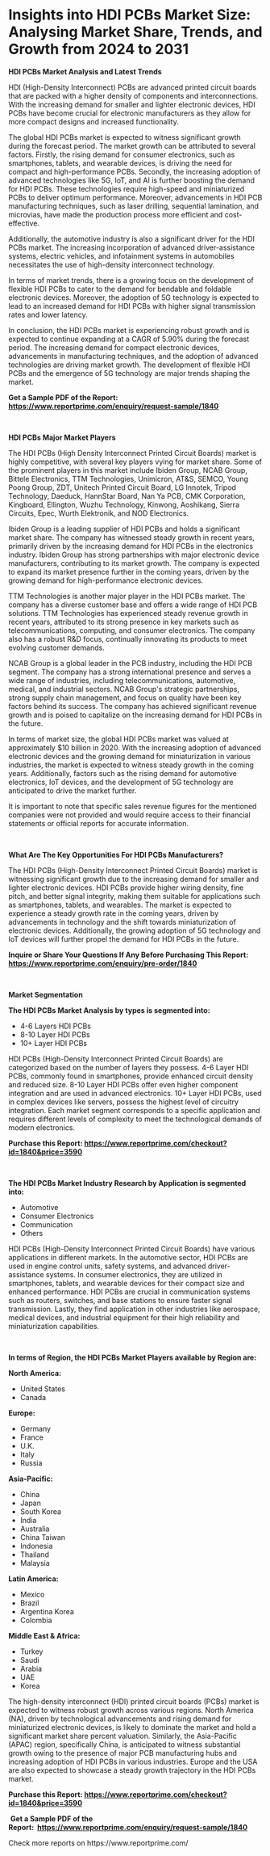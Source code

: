 <p><h1>Insights into HDI PCBs Market Size: Analysing Market Share, Trends, and Growth from 2024 to 2031</h1></p><p><strong>HDI PCBs Market Analysis and Latest Trends</strong></p>
<p><p>HDI (High-Density Interconnect) PCBs are advanced printed circuit boards that are packed with a higher density of components and interconnections. With the increasing demand for smaller and lighter electronic devices, HDI PCBs have become crucial for electronic manufacturers as they allow for more compact designs and increased functionality.</p><p>The global HDI PCBs market is expected to witness significant growth during the forecast period. The market growth can be attributed to several factors. Firstly, the rising demand for consumer electronics, such as smartphones, tablets, and wearable devices, is driving the need for compact and high-performance PCBs. Secondly, the increasing adoption of advanced technologies like 5G, IoT, and AI is further boosting the demand for HDI PCBs. These technologies require high-speed and miniaturized PCBs to deliver optimum performance. Moreover, advancements in HDI PCB manufacturing techniques, such as laser drilling, sequential lamination, and microvias, have made the production process more efficient and cost-effective.</p><p>Additionally, the automotive industry is also a significant driver for the HDI PCBs market. The increasing incorporation of advanced driver-assistance systems, electric vehicles, and infotainment systems in automobiles necessitates the use of high-density interconnect technology.</p><p>In terms of market trends, there is a growing focus on the development of flexible HDI PCBs to cater to the demand for bendable and foldable electronic devices. Moreover, the adoption of 5G technology is expected to lead to an increased demand for HDI PCBs with higher signal transmission rates and lower latency.</p><p>In conclusion, the HDI PCBs market is experiencing robust growth and is expected to continue expanding at a CAGR of 5.90% during the forecast period. The increasing demand for compact electronic devices, advancements in manufacturing techniques, and the adoption of advanced technologies are driving market growth. The development of flexible HDI PCBs and the emergence of 5G technology are major trends shaping the market.</p></p>
<p><strong>Get a Sample PDF of the Report:&nbsp; <a href="https://www.reportprime.com/enquiry/request-sample/1840">https://www.reportprime.com/enquiry/request-sample/1840</a></strong></p>
<p>&nbsp;</p>
<p><strong>HDI PCBs Major Market Players</strong></p>
<p><p>The HDI PCBs (High Density Interconnect Printed Circuit Boards) market is highly competitive, with several key players vying for market share. Some of the prominent players in this market include Ibiden Group, NCAB Group, Bittele Electronics, TTM Technologies, Unimicron, AT&S, SEMCO, Young Poong Group, ZDT, Unitech Printed Circuit Board, LG Innotek, Tripod Technology, Daeduck, HannStar Board, Nan Ya PCB, CMK Corporation, Kingboard, Ellington, Wuzhu Technology, Kinwong, Aoshikang, Sierra Circuits, Epec, Wurth Elektronik, and NOD Electronics.</p><p>Ibiden Group is a leading supplier of HDI PCBs and holds a significant market share. The company has witnessed steady growth in recent years, primarily driven by the increasing demand for HDI PCBs in the electronics industry. Ibiden Group has strong partnerships with major electronic device manufacturers, contributing to its market growth. The company is expected to expand its market presence further in the coming years, driven by the growing demand for high-performance electronic devices.</p><p>TTM Technologies is another major player in the HDI PCBs market. The company has a diverse customer base and offers a wide range of HDI PCB solutions. TTM Technologies has experienced steady revenue growth in recent years, attributed to its strong presence in key markets such as telecommunications, computing, and consumer electronics. The company also has a robust R&D focus, continually innovating its products to meet evolving customer demands.</p><p>NCAB Group is a global leader in the PCB industry, including the HDI PCB segment. The company has a strong international presence and serves a wide range of industries, including telecommunications, automotive, medical, and industrial sectors. NCAB Group's strategic partnerships, strong supply chain management, and focus on quality have been key factors behind its success. The company has achieved significant revenue growth and is poised to capitalize on the increasing demand for HDI PCBs in the future.</p><p>In terms of market size, the global HDI PCBs market was valued at approximately $10 billion in 2020. With the increasing adoption of advanced electronic devices and the growing demand for miniaturization in various industries, the market is expected to witness steady growth in the coming years. Additionally, factors such as the rising demand for automotive electronics, IoT devices, and the development of 5G technology are anticipated to drive the market further.</p><p>It is important to note that specific sales revenue figures for the mentioned companies were not provided and would require access to their financial statements or official reports for accurate information.</p></p>
<p>&nbsp;</p>
<p><strong>What Are The Key Opportunities For HDI PCBs Manufacturers?</strong></p>
<p><p>The HDI PCBs (High-Density Interconnect Printed Circuit Boards) market is witnessing significant growth due to the increasing demand for smaller and lighter electronic devices. HDI PCBs provide higher wiring density, fine pitch, and better signal integrity, making them suitable for applications such as smartphones, tablets, and wearables. The market is expected to experience a steady growth rate in the coming years, driven by advancements in technology and the shift towards miniaturization of electronic devices. Additionally, the growing adoption of 5G technology and IoT devices will further propel the demand for HDI PCBs in the future.</p></p>
<p><strong>Inquire or Share Your Questions If Any Before Purchasing This Report: <a href="https://www.reportprime.com/enquiry/pre-order/1840">https://www.reportprime.com/enquiry/pre-order/1840</a></strong></p>
<p>&nbsp;</p>
<p><strong>Market Segmentation</strong></p>
<p><strong>The HDI PCBs Market Analysis by types is segmented into:</strong></p>
<p><ul><li>4-6 Layers HDI PCBs</li><li>8-10 Layer HDI PCBs</li><li>10+ Layer HDI PCBs</li></ul></p>
<p><p>HDI PCBs (High-Density Interconnect Printed Circuit Boards) are categorized based on the number of layers they possess. 4-6 Layer HDI PCBs, commonly found in smartphones, provide enhanced circuit density and reduced size. 8-10 Layer HDI PCBs offer even higher component integration and are used in advanced electronics. 10+ Layer HDI PCBs, used in complex devices like servers, possess the highest level of circuitry integration. Each market segment corresponds to a specific application and requires different levels of complexity to meet the technological demands of modern electronics.</p></p>
<p><strong>Purchase this Report:&nbsp;<a href="https://www.reportprime.com/checkout?id=1840&price=3590">https://www.reportprime.com/checkout?id=1840&price=3590</a></strong></p>
<p>&nbsp;</p>
<p><strong>The HDI PCBs Market Industry Research by Application is segmented into:</strong></p>
<p><ul><li>Automotive</li><li>Consumer Electronics</li><li>Communication</li><li>Others</li></ul></p>
<p><p>HDI PCBs (High-Density Interconnect Printed Circuit Boards) have various applications in different markets. In the automotive sector, HDI PCBs are used in engine control units, safety systems, and advanced driver-assistance systems. In consumer electronics, they are utilized in smartphones, tablets, and wearable devices for their compact size and enhanced performance. HDI PCBs are crucial in communication systems such as routers, switches, and base stations to ensure faster signal transmission. Lastly, they find application in other industries like aerospace, medical devices, and industrial equipment for their high reliability and miniaturization capabilities.</p></p>
<p>&nbsp;</p>
<p><strong>In terms of Region, the HDI PCBs Market Players available by Region are:</strong></p>
<p>
    <p> <strong> North America: </strong>
        <ul>
            <li>United States</li>
            <li>Canada</li>
        </ul>
        </p> 
    <p> <strong> Europe: </strong>
        <ul>
            <li>Germany</li>
            <li>France</li>
            <li>U.K.</li>
            <li>Italy</li>
            <li>Russia</li>
        </ul>
        </p> 
    <p> <strong> Asia-Pacific: </strong>
        <ul>
            <li>China</li>
            <li>Japan</li>
            <li>South Korea</li>
            <li>India</li>
            <li>Australia</li>
            <li>China Taiwan</li>
            <li>Indonesia</li>
            <li>Thailand</li>
            <li>Malaysia</li>
        </ul>
        </p> 
    <p> <strong> Latin America: </strong>
        <ul>
            <li>Mexico</li>
            <li>Brazil</li>
            <li>Argentina Korea</li>
            <li>Colombia</li>
        </ul>
        </p> 
    <p> <strong> Middle East & Africa: </strong>
        <ul>
            <li>Turkey</li>
            <li>Saudi</li>
            <li>Arabia</li>
            <li>UAE</li>
            <li>Korea</li>
        </ul>
    </p>
    </p>
<p><p>The high-density interconnect (HDI) printed circuit boards (PCBs) market is expected to witness robust growth across various regions. North America (NA), driven by technological advancements and rising demand for miniaturized electronic devices, is likely to dominate the market and hold a significant market share percent valuation. Similarly, the Asia-Pacific (APAC) region, specifically China, is anticipated to witness substantial growth owing to the presence of major PCB manufacturing hubs and increasing adoption of HDI PCBs in various industries. Europe and the USA are also expected to showcase a steady growth trajectory in the HDI PCBs market.</p></p>
<p><strong>Purchase this Report: <a href="https://www.reportprime.com/checkout?id=1840&price=3590">https://www.reportprime.com/checkout?id=1840&price=3590</a></strong></p>
<p>&nbsp;<strong>Get a Sample PDF of the Report:&nbsp;&nbsp;<a href="https://www.reportprime.com/enquiry/request-sample/1840">https://www.reportprime.com/enquiry/request-sample/1840</a></strong></p>
<p><strong></strong></p>
<p>Check more reports on https://www.reportprime.com/</p>